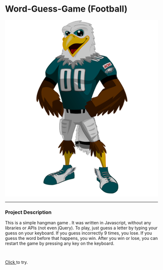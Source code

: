 # Word-Guess-Game (Football)

<img src= "./assets/images/eagles1.png" alt = "eagles">
<hr>
<h3>Project Description</h3>

<p>This is a simple hangman game . It was written in Javascript, without any libraries or APIs (not even jQuery). To play, just guess a letter by typing your guess on your keyboard. If you guess incorrectly 9 times, you lose. If you guess the word before that happens, you win. After you win or lose, you can restart the game by pressing any key on the keyboard.</p>
<br>
<p><a href = "https://ferewtucho.github.io/Word-Guess-Game/">Click </a> to try.</p>
